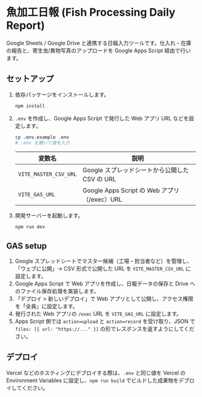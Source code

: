 # 魚加工日報 (Fish Processing Daily Report)

Google Sheets / Google Drive と連携する日報入力ツールです。仕入れ・在庫の報告と、寄生虫/異物写真のアップロードを Google Apps Script 経由で行います。

## セットアップ

1. 依存パッケージをインストールします。

   ```bash
   npm install
   ```

2. `.env` を作成し、Google Apps Script で発行した Web アプリ URL などを設定します。

   ```bash
   cp .env.example .env
   # .env を開いて値を入力
   ```

   | 変数名 | 説明 |
   | ------ | ---- |
   | `VITE_MASTER_CSV_URL` | Google スプレッドシートから公開した CSV の URL |
   | `VITE_GAS_URL` | Google Apps Script の Web アプリ（/exec）URL |

3. 開発サーバーを起動します。

   ```bash
   npm run dev
   ```

## GAS setup

1. Google スプレッドシートでマスター候補（工場・担当者など）を管理し、「ウェブに公開」→ CSV 形式で公開した URL を `VITE_MASTER_CSV_URL` に設定します。
2. Google Apps Script で Web アプリを作成し、日報データの保存と Drive へのファイル保存処理を実装します。
3. 「デプロイ > 新しいデプロイ」で Web アプリとして公開し、アクセス権限を「全員」に設定します。
4. 発行された Web アプリの `/exec` URL を `VITE_GAS_URL` に設定します。
5. Apps Script 側では `action=upload` と `action=record` を受け取り、JSON で `files: [{ url: "https://..." }]` の形でレスポンスを返すようにしてください。

## デプロイ

Vercel などのホスティングにデプロイする際は、`.env` と同じ値を Vercel の Environment Variables に設定し、`npm run build` でビルドした成果物をデプロイしてください。
